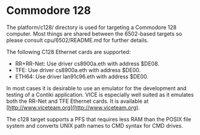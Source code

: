Commodore 128
=============

The platform/c128/ directory is used for targeting a Commodore 128 computer.
Most things are shared between the 6502-based targets so please consult
cpu/6502/README.md for further details.

The following C128 Ethernet cards are supported:

- RR+RR-Net: Use driver cs8900a.eth  with address $DE08.
- TFE:       Use driver cs8900a.eth  with address $DE00.
- ETH64:     Use driver lan91c96.eth with address $DE00.

In most cases it is desirable to use an emulator for the development and
testing of a Contiki application. VICE is especially well suited as it emulates
both the RR-Net and TFE Ethernet cards. It is available at
[http://www.viceteam.org](http://www.viceteam.org).

The c128 target supports a PFS that requires less RAM than the POSIX file
system and converts UNIX path names to CMD syntax for CMD drives.
